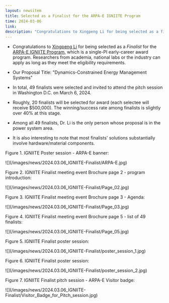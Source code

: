 ```yaml
---
layout: newsitem
title: Selected as a Finalist for the ARPA-E IGNIITE Program
time: 2024-03-06
link: 
description: "Congratulations to Xingpeng Li for being selected as a finalist for ARPA-E IGNIITE (single-PI early-career award) program. As the only finalist in the power system area, Dr. Li completed a pitch (oral presentation) and a poster to ARPA-E in Washington D.C."
---
```


* Congratulations to <a href="/people/Xingpeng-Li" class="off">Xingpeng Li</a> for being selected as a _Finalist_ for the <a class="" href="https://arpa-e.energy.gov/technologies/programs/igniite" target="_blank">ARPA-E IGNIITE Program</a>, which is a single-PI early-career award program. Researchers from academia, national labs or the industry can apply as long as they meet the eligibility requirements. 

* Our Proposal Title: "Dynamics-Constrained Energy Management Systems"

* In total, 49 finalists were selected and invited to attend the pitch session in Washington D.C. on March 6, 2024. 

* Roughly, 20 finalists will be selected for award (each selectee will receive $500,000). The winning/success rate among finalists is slightly over 40% at this stage.

* Among all 49 finalists, Dr. Li is the only person whose proposal is in the power system area. 

* It is also interesting to note that most finalists' solutions substantially involve hardware/material components.



<div class="spacer"></div>
<div class="spacer"></div>

Figure 1. IGNIITE Poster session - ARPA-E banner:
<div class="smallspacer"></div>
![](/images/news/2024.03.06_IGNIITE-Finalist/ARPA-E.jpg)
<div class="spacer"></div>
<div class="spacer"></div>

Figure 2. IGNIITE Finalist meeting event Brochure page 2 - program introduction:
<div class="smallspacer"></div>
![](/images/news/2024.03.06_IGNIITE-Finalist/Page_02.jpg)
<div class="spacer"></div>
<div class="spacer"></div>

Figure 3. IGNIITE Finalist meeting event Brochure page 3 - Agenda:
<div class="smallspacer"></div>
![](/images/news/2024.03.06_IGNIITE-Finalist/Page_03.jpg)
<div class="spacer"></div>
<div class="spacer"></div>

Figure 4. IGNIITE Finalist meeting event Brochure page 5 - list of 49 finalists:
<div class="smallspacer"></div>
![](/images/news/2024.03.06_IGNIITE-Finalist/Page_05.jpg)
<div class="spacer"></div>
<div class="spacer"></div>

Figure 5. IGNIITE Finalist poster session:
<div class="smallspacer"></div>
![](/images/news/2024.03.06_IGNIITE-Finalist/poster_session_1.jpg)
<div class="spacer"></div>
<div class="spacer"></div>

Figure 6. IGNIITE Finalist poster session:
<div class="smallspacer"></div>
![](/images/news/2024.03.06_IGNIITE-Finalist/poster_session_2.jpg)
<div class="spacer"></div>
<div class="spacer"></div>

Figure 7. IGNIITE Finalist pitch session - ARPA-E Visitor badge:
<div class="smallspacer"></div>
![](/images/news/2024.03.06_IGNIITE-Finalist/Visitor_Badge_for_Pitch_session.jpg)
<div class="spacer"></div>
<div class="spacer"></div>

